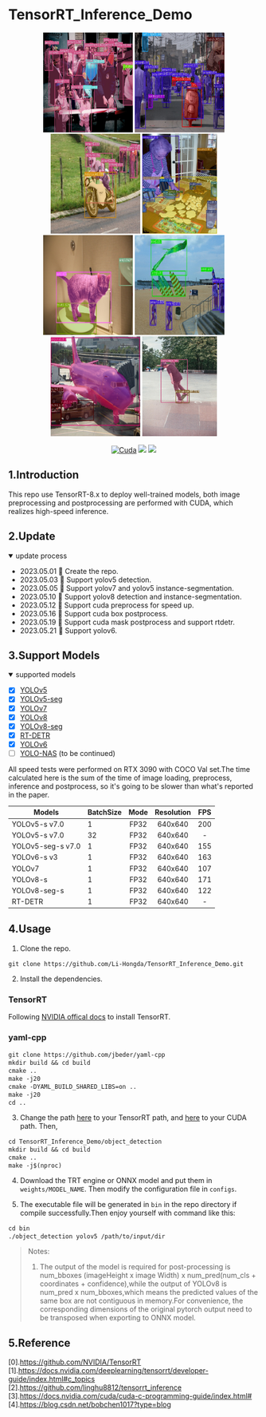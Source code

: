 # TensorRT_Inference_Demo
<div align="center">
<img src="assets/000000005001.jpg" height="200px" width="180px" >
<img src="assets/000000142324.jpg" height="200px" width="180px" >
<img src="assets/000000007816.jpg" height="200px" width="180px" >
<img src="assets/000000017899.jpg" height="200px" width="150px" >

<img src="assets/000000157807.jpg" height="200px" width="180px" >
<img src="assets/000000294695.jpg" height="200px" 
width="180px" >
<img src="assets/000000579158.jpg" height="200px" 
width="180px" >
<img src="assets/000000007977.jpg" height="200px" width="150px" >

</div>

<div align="center">

  [![Cuda](https://img.shields.io/badge/CUDA-11.3-%2376B900?logo=nvidia)](https://developer.nvidia.com/cuda-toolkit-archive)
  [![](https://img.shields.io/badge/TensorRT-8.6.0.12-%2376B900.svg?style=flat&logo=tensorrt)](https://developer.nvidia.com/nvidia-tensorrt-8x-download)
  [![](https://img.shields.io/badge/ubuntu-20.04-orange.svg?style=flat&logo=ubuntu)](https://releases.ubuntu.com/20.04/)
</div>

## 1.Introduction
This repo use TensorRT-8.x to deploy well-trained models, both image preprocessing and postprocessing are performed with CUDA, which realizes high-speed inference.
## 2.Update
<details open>
<summary>update process</summary>

+ 2023.05.01 🚀 Create the repo.
+ 2023.05.03 🚀 Support yolov5 detection.
+ 2023.05.05 🚀 Support yolov7 and yolov5 instance-segmentation.
+ 2023.05.10 🚀 Support yolov8 detection and instance-segmentation.
+ 2023.05.12 🚀 Support cuda preprocess for speed up.
+ 2023.05.16 🚀 Support cuda box postprocess.
+ 2023.05.19 🚀 Support cuda mask postprocess and support rtdetr.
+ 2023.05.21 🚀 Support yolov6.
</details>

## 3.Support Models
<details open>
<summary>supported models</summary>

- [x] [YOLOv5](https://github.com/ultralytics/yolov5)<br>
- [x] [YOLOv5-seg](https://github.com/ultralytics/yolov5)<br>
- [x] [YOLOv7](https://github.com/WongKinYiu/yolov7)<br>
- [x] [YOLOv8](https://github.com/ultralytics/ultralytics)<br>
- [x] [YOLOv8-seg](https://github.com/ultralytics/ultralytics)<br>
- [x] [RT-DETR](https://github.com/PaddlePaddle/PaddleDetection/tree/develop/configs/rtdetr)<br>
- [x] [YOLOv6](https://github.com/meituan/YOLOv6)<br>
- [ ] [YOLO-NAS](https://github.com/Deci-AI/super-gradients) (to be continued)<br>
</details>

All speed tests were performed on RTX 3090 with COCO Val set.The time calculated here is the sum of the time of image loading, preprocess, inference and postprocess, so it's going to be slower than what's reported in the paper.
<div align='center'>

| Models | BatchSize | Mode | Resolution |  FPS  |
|-|-|:-:|:-:|:-:|
| YOLOv5-s v7.0  | 1 | FP32 | 640x640 | 200 |
| YOLOv5-s v7.0  | 32 | FP32 | 640x640 | - |
| YOLOv5-seg-s v7.0  | 1 | FP32 | 640x640 | 155 |
| YOLOv6-s v3  | 1 | FP32 | 640x640 | 163 |
| YOLOv7  | 1 | FP32 | 640x640 | 107 |
| YOLOv8-s  | 1 | FP32 | 640x640 | 171 |
| YOLOv8-seg-s  | 1 | FP32 | 640x640 | 122 |
| RT-DETR  | 1 | FP32 | 640x640 | - |
</div>


## 4.Usage


1. Clone the repo.
```
git clone https://github.com/Li-Hongda/TensorRT_Inference_Demo.git
```
2. Install the dependencies.
### TensorRT
Following [NVIDIA offical docs](https://docs.nvidia.com/deeplearning/tensorrt/install-guide/index.html#installing) to install TensorRT.

### yaml-cpp
```
git clone https://github.com/jbeder/yaml-cpp
mkdir build && cd build
cmake ..
make -j20
cmake -DYAML_BUILD_SHARED_LIBS=on ..
make -j20
cd ..
```


3. Change the path [here](https://github.com/Li-Hongda/TensorRT_Inference_Demo/blob/main/object_detection/CMakeLists.txt#L19) to your TensorRT path, and [here](https://github.com/Li-Hongda/TensorRT_Inference_Demo/blob/main/object_detection/CMakeLists.txt#L11) to your CUDA path. Then,
```
cd TensorRT_Inference_Demo/object_detection
mkdir build && cd build
cmake ..
make -j$(nproc)
```
4. Download the TRT engine or ONNX model and put them in `weights/MODEL_NAME`. Then modify the configuration file in `configs`.

5. The executable file will be generated in `bin` in the repo directory if compile successfully.Then enjoy yourself with command like this:
```
cd bin
./object_detection yolov5 /path/to/input/dir 
```

> Notes:
> 1. The output of the model is required for post-processing is num_bboxes (imageHeight x image Width) x num_pred(num_cls + coordinates + confidence),while the output of YOLOv8 is num_pred x num_bboxes,which means the predicted values of the same box are not contiguous in memory.For convenience, the corresponding dimensions of the original pytorch output need to be transposed when exporting to ONNX model.



## 5.Reference
[0].https://github.com/NVIDIA/TensorRT<br>
[1].https://docs.nvidia.com/deeplearning/tensorrt/developer-guide/index.html#c_topics<br>
[2].https://github.com/linghu8812/tensorrt_inference<br>
[3].https://docs.nvidia.com/cuda/cuda-c-programming-guide/index.html#<br>
[4].https://blog.csdn.net/bobchen1017?type=blog<br>



